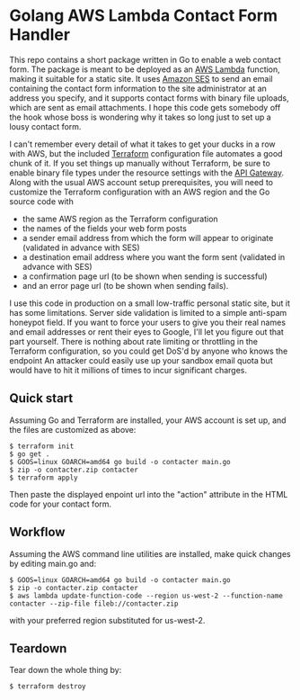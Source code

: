 # Golang AWS Lambda Contact Form Handler

This repo contains a short package written in Go to enable a web
contact form. The package is meant to be deployed as an [AWS
Lambda][awslambda] function, making it suitable for a static site. It
uses [Amazon SES][ses] to send an email containing the contact form
information to the site administrator at an address you specify, and
it supports contact forms with binary file uploads, which are sent as
email attachments. I hope this code gets somebody off the hook whose
boss is wondering why it takes so long just to set up a lousy contact
form.

I can't remember every detail of what it takes to get your ducks in a
row with AWS, but the included [Terraform][terraform] configuration
file automates a good chunk of it. If you set things up manually
without Terraform, be sure to enable binary file types under the
resource settings with the [API Gateway][apigateway].
Along with the usual AWS account setup prerequisites, you will need to
customize the Terraform configuration with an AWS region and
the Go source code with
* the same AWS region as the Terraform configuration
* the names of the fields your web form posts
* a sender email address from which the form will appear to originate (validated in advance with SES)
* a destination email address where you want the form sent (validated in advance with SES)
* a confirmation page url (to be shown when sending is successful)
* and an error page url (to be shown when sending fails).

I use this code in production on a small low-traffic personal static
site, but it has some limitations. Server side validation is limited
to a simple anti-spam honeypot  field. If you want to force your users
to give you their real names and email addresses or rent their eyes to
Google, I'll let you figure out that part yourself. There is nothing
about rate limiting or throttling in the Terraform configuration, so
you could get DoS'd by anyone who knows the endpoint An attacker could
easily use up your sandbox email quota but would have to hit it
millions of times to incur significant charges.

## Quick start

Assuming Go and Terraform are installed, your AWS account is set up,
and the files are customized as above:
```console
$ terraform init
$ go get .
$ GOOS=linux GOARCH=amd64 go build -o contacter main.go
$ zip -o contacter.zip contacter
$ terraform apply
```
Then paste the displayed enpoint url into the "action" attribute in the HTML code for your contact form.

## Workflow

Assuming the AWS command line utilities are installed, make quick changes by editing main.go and:
```console
$ GOOS=linux GOARCH=amd64 go build -o contacter main.go
$ zip -o contacter.zip contacter
$ aws lambda update-function-code --region us-west-2 --function-name contacter --zip-file fileb://contacter.zip
```
with your preferred region substituted for
us-west-2. 

## Teardown

Tear down the whole thing by:
```console
$ terraform destroy
```

[awslambda]:[https://docs.aws.amazon.com/lambda/index.html]
[ses]:[https://docs.aws.amazon.com/ses/]
[apigateway]:[https://docs.aws.amazon.com/apigateway/]
[terraform]:[https://www.terraform.io]

